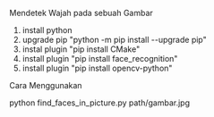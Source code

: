 Mendetek Wajah pada sebuah Gambar

1. install python
2. upgrade pip "python -m pip install --upgrade pip"
3. instal plugin "pip install CMake"
4. install plugin "pip install face_recognition"
5. install plugin "pip install opencv-python"

Cara Menggunakan

python find_faces_in_picture.py path/gambar.jpg
